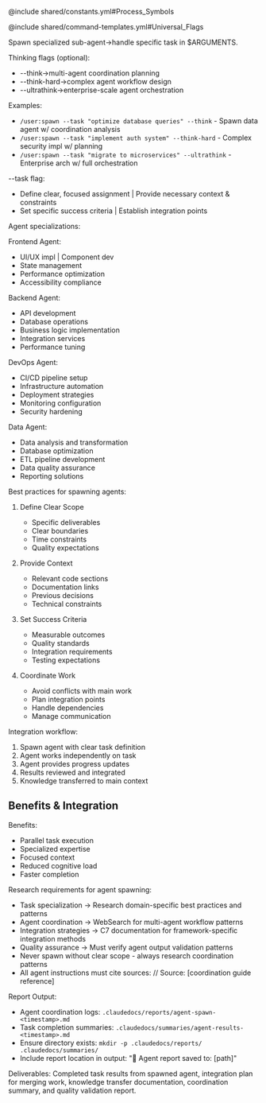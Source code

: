 @include shared/constants.yml#Process_Symbols

@include shared/command-templates.yml#Universal_Flags

Spawn specialized sub-agent→handle specific task in $ARGUMENTS.

Thinking flags (optional):
- --think→multi-agent coordination planning
- --think-hard→complex agent workflow design
- --ultrathink→enterprise-scale agent orchestration

Examples:
- `/user:spawn --task "optimize database queries" --think` - Spawn data agent w/ coordination analysis
- `/user:spawn --task "implement auth system" --think-hard` - Complex security impl w/ planning
- `/user:spawn --task "migrate to microservices" --ultrathink` - Enterprise arch w/ full orchestration

--task flag:
- Define clear, focused assignment | Provide necessary context & constraints
- Set specific success criteria | Establish integration points

Agent specializations:

Frontend Agent:
- UI/UX impl | Component dev
- State management
- Performance optimization
- Accessibility compliance

Backend Agent:
- API development
- Database operations
- Business logic implementation
- Integration services
- Performance tuning

DevOps Agent:
- CI/CD pipeline setup
- Infrastructure automation
- Deployment strategies
- Monitoring configuration
- Security hardening

Data Agent:
- Data analysis and transformation
- Database optimization
- ETL pipeline development
- Data quality assurance
- Reporting solutions

Best practices for spawning agents:

1. Define Clear Scope
   - Specific deliverables
   - Clear boundaries
   - Time constraints
   - Quality expectations

2. Provide Context
   - Relevant code sections
   - Documentation links
   - Previous decisions
   - Technical constraints

3. Set Success Criteria
   - Measurable outcomes
   - Quality standards
   - Integration requirements
   - Testing expectations

4. Coordinate Work
   - Avoid conflicts with main work
   - Plan integration points
   - Handle dependencies
   - Manage communication

Integration workflow:
1. Spawn agent with clear task definition
2. Agent works independently on task
3. Agent provides progress updates
4. Results reviewed and integrated
5. Knowledge transferred to main context

## Benefits & Integration

Benefits:
- Parallel task execution
- Specialized expertise
- Focused context
- Reduced cognitive load
- Faster completion

Research requirements for agent spawning:
- Task specialization → Research domain-specific best practices and patterns
- Agent coordination → WebSearch for multi-agent workflow patterns
- Integration strategies → C7 documentation for framework-specific integration methods
- Quality assurance → Must verify agent output validation patterns
- Never spawn without clear scope - always research coordination patterns
- All agent instructions must cite sources: // Source: [coordination guide reference]

Report Output:
- Agent coordination logs: `.claudedocs/reports/agent-spawn-<timestamp>.md`
- Task completion summaries: `.claudedocs/summaries/agent-results-<timestamp>.md`
- Ensure directory exists: `mkdir -p .claudedocs/reports/ .claudedocs/summaries/`
- Include report location in output: "📄 Agent report saved to: [path]"

Deliverables: Completed task results from spawned agent, integration plan for merging work, knowledge transfer documentation, coordination summary, and quality validation report.